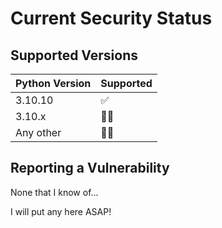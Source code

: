 # Current Security Status

## Supported Versions

| Python Version  | Supported           |
| --------------  | ------------------  |
| 3.10.10         | ✅                 |
| 3.10.x          | 🤷‍♂️                 |
| Any other       | 🤷‍♂️                 |

## Reporting a Vulnerability

None that I know of...

I will put any here ASAP!
